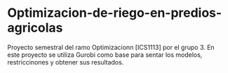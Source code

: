 # Optimizacion-de-riego-en-predios-agricolas
Proyecto semestral del ramo Optimizacionn [ICS1113] por el grupo 3. En este proyecto se utiliza Gurobi como base para sentar los modelos, restriccinones y obtener sus resultados.
